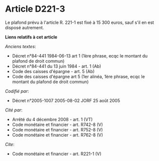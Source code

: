 # Article D221-3

Le plafond prévu à l'article R. 221-1 est fixé à 15 300 euros, sauf s'il en est disposé autrement.

**Liens relatifs à cet article**

_Anciens textes_:

  - Décret n°84-441 1984-06-13 art 1 (1ère phrase, ecqc le montant du plafond de droit commun)
  - Décret n°84-441 du 13 juin 1984 - art. 1 (Ab)
  - Code des caisses d'épargne - art. 5 (Ab)
  - Code des caisses d'épargne art 5 (1er alinéa, 1ère phrase, ecqc le montant du plafond de droit commun)

_Codifié par_:

  - Décret n°2005-1007 2005-08-02 JORF 25 août 2005

_Cité par_:

  - Arrêté du 4 décembre 2008 - art. 1 (VT)
  - Code monétaire et financier - art. R742-8 (V)
  - Code monétaire et financier - art. R752-8 (V)
  - Code monétaire et financier - art. R762-8 (V)

_Cite_:

  - Code monétaire et financier - art. R221-1 (V)
